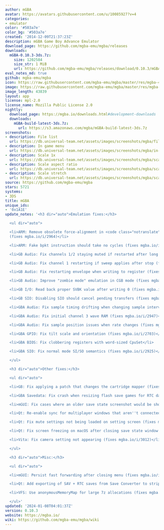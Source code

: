 ```yaml
---
author: mGBA
avatar: https://avatars.githubusercontent.com/u/10085927?v=4
categories:
- emulator
color: '#503a7e'
color_bg: '#503a7e'
created: '2014-12-09T21:37:23Z'
description: mGBA Game Boy Advance Emulator
download_page: https://github.com/mgba-emu/mgba/releases
downloads:
  mGBA-0.10.3-3ds.7z:
    size: 1202584
    size_str: 1 MiB
    url: https://github.com/mgba-emu/mgba/releases/download/0.10.3/mGBA-0.10.3-3ds.7z
eval_notes_md: true
github: mgba-emu/mgba
icon: https://raw.githubusercontent.com/mgba-emu/mgba/master/res/mgba-48.png
image: https://raw.githubusercontent.com/mgba-emu/mgba/master/res/mgba-256.png
image_length: 43839
layout: app
license: mpl-2.0
license_name: Mozilla Public License 2.0
nightly:
  download_page: https://mgba.io/downloads.html#development-downloads
  downloads:
    mGBA-build-latest-3ds.7z:
      url: https://s3.amazonaws.com/mgba/mGBA-build-latest-3ds.7z
screenshots:
- description: File list
  url: https://db.universal-team.net/assets/images/screenshots/mgba/file-list.png
- description: In game menu
  url: https://db.universal-team.net/assets/images/screenshots/mgba/in-game-menu.png
- description: Scale 1x
  url: https://db.universal-team.net/assets/images/screenshots/mgba/scale-1x.png
- description: Scale aspect ratio
  url: https://db.universal-team.net/assets/images/screenshots/mgba/scale-aspect-ratio.png
- description: Scale stretch
  url: https://db.universal-team.net/assets/images/screenshots/mgba/scale-stretch.png
source: https://github.com/mgba-emu/mgba
stars: 5721
systems:
- 3DS
title: mGBA
unique_ids:
- '0x1A1E'
update_notes: '<h3 dir="auto">Emulation fixes:</h3>

  <ul dir="auto">

  <li>ARM: Remove obsolete force-alignment in <code class="notranslate">bx pc</code>
  (fixes mgba.io/i/2964)</li>

  <li>ARM: Fake bpkt instruction should take no cycles (fixes mgba.io/i/2551)</li>

  <li>GB Audio: Fix channels 1/2 staying muted if restarted after long silence</li>

  <li>GB Audio: Fix channel 1 restarting if sweep applies after stop (fixes mgba.io/i/2965)</li>

  <li>GB Audio: Fix restarting envelope when writing to register (fixes mgba.io/i/3067)</li>

  <li>GB Audio: Improve "zombie mode" emulation in CGB mode (fixes mgba.io/i/2029)</li>

  <li>GB I/O: Read back proper SVBK value after writing 0 (fixes mgba.io/i/2921)</li>

  <li>GB SIO: Disabling SIO should cancel pending transfers (fixes mgba.io/i/2537)</li>

  <li>GBA Audio: Fix sample timing drifting when changing sample interval</li>

  <li>GBA Audio: Fix initial channel 3 wave RAM (fixes mgba.io/i/2947)</li>

  <li>GBA Audio: Fix sample position issues when rate changes (fixes mgba.io/i/3006)</li>

  <li>GBA GPIO: Fix tilt scale and orientation (fixes mgba.io/i/2703)</li>

  <li>GBA BIOS: Fix clobbering registers with word-sized CpuSet</li>

  <li>GBA SIO: Fix normal mode SI/SO semantics (fixes mgba.io/i/2925)</li>

  </ul>

  <h3 dir="auto">Other fixes:</h3>

  <ul dir="auto">

  <li>GB: Fix applying a patch that changes the cartridge mapper (fixes mgba.io/i/3077)</li>

  <li>GBA Savedata: Fix crash when resizing flash save games for RTC data</li>

  <li>mGUI: Fix cases where an older save state screenshot would be shown (fixes mgba.io/i/2183)</li>

  <li>Qt: Re-enable sync for multiplayer windows that aren''t connected (fixes mgba.io/i/2974)</li>

  <li>Qt: Fix mute settings not being loaded on setting screen (fixes mgba.io/i/2990)</li>

  <li>Qt: Fix screen freezing on macOS after closing save state window (fixes mgba.io/i/2885)</li>

  <li>Vita: Fix camera setting not appearing (fixes mgba.io/i/3012)</li>

  </ul>

  <h3 dir="auto">Misc:</h3>

  <ul dir="auto">

  <li>mGUI: Persist fast forwarding after closing menu (fixes mgba.io/i/2414)</li>

  <li>Qt: Add exporting of SAV + RTC saves from Save Converter to strip RTC data</li>

  <li>VFS: Use anonymousMemoryMap for large 7z allocations (fixes mgba.io/i/3013)</li>

  </ul>'
updated: '2024-01-08T04:01:37Z'
version: 0.10.3
website: https://mgba.io/
wiki: https://github.com/mgba-emu/mgba/wiki
---
```

